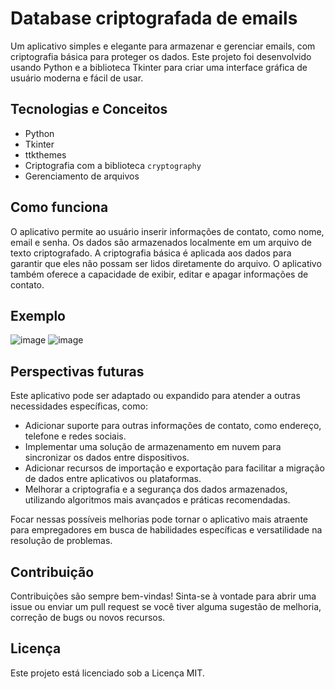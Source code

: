 # Database criptografada de emails

Um aplicativo simples e elegante para armazenar e gerenciar emails, com criptografia básica para proteger os dados. Este projeto foi desenvolvido usando Python e a biblioteca Tkinter para criar uma interface gráfica de usuário moderna e fácil de usar.

## Tecnologias e Conceitos

- Python
- Tkinter
- ttkthemes
- Criptografia com a biblioteca `cryptography`
- Gerenciamento de arquivos

## Como funciona

O aplicativo permite ao usuário inserir informações de contato, como nome, email e senha. Os dados são armazenados localmente em um arquivo de texto criptografado. A criptografia básica é aplicada aos dados para garantir que eles não possam ser lidos diretamente do arquivo. O aplicativo também oferece a capacidade de exibir, editar e apagar informações de contato.

## Exemplo

![image](https://user-images.githubusercontent.com/50200471/231049278-fea906f4-767d-4b2c-adf4-a8dd5df60064.png)
![image](https://user-images.githubusercontent.com/50200471/231049316-f1133926-4b03-41fe-9112-907ef5af2583.png)


## Perspectivas futuras

Este aplicativo pode ser adaptado ou expandido para atender a outras necessidades específicas, como:

- Adicionar suporte para outras informações de contato, como endereço, telefone e redes sociais.
- Implementar uma solução de armazenamento em nuvem para sincronizar os dados entre dispositivos.
- Adicionar recursos de importação e exportação para facilitar a migração de dados entre aplicativos ou plataformas.
- Melhorar a criptografia e a segurança dos dados armazenados, utilizando algoritmos mais avançados e práticas recomendadas.

Focar nessas possíveis melhorias pode tornar o aplicativo mais atraente para empregadores em busca de habilidades específicas e versatilidade na resolução de problemas.

## Contribuição

Contribuições são sempre bem-vindas! Sinta-se à vontade para abrir uma issue ou enviar um pull request se você tiver alguma sugestão de melhoria, correção de bugs ou novos recursos.

## Licença

Este projeto está licenciado sob a Licença MIT.
